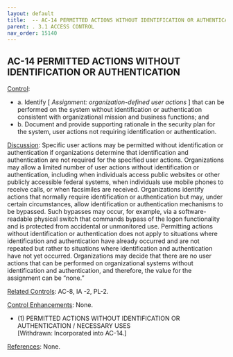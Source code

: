 ```yaml
---
layout: default
title:  -- AC-14 PERMITTED ACTIONS WITHOUT IDENTIFICATION OR AUTHENTICATION 
parent: . 3.1 ACCESS CONTROL 
nav_order: 15140
---
```


## AC-14 PERMITTED ACTIONS WITHOUT IDENTIFICATION OR AUTHENTICATION

<ins>Control</ins>:
* a. Identify [ _Assignment: organization-defined user actions_ ] that can be performed on the system without identification or authentication consistent with organizational mission and business functions; and
* b. Document and provide supporting rationale in the security plan for the system, user actions not requiring identification or authentication.

<ins>Discussion</ins>: Specific user actions may be permitted without identification or authentication if organizations determine that identification and authentication are not required for the specified user actions. Organizations may allow a limited number of user actions without identification or authentication, including when individuals access public websites or other publicly accessible federal systems, when individuals use mobile phones to receive calls, or when facsimiles are received. Organizations identify actions that normally require identification or authentication but may, under certain circumstances, allow identification or authentication mechanisms to be bypassed. Such bypasses may occur, for example, via a software-readable physical switch that commands bypass of the logon functionality and is protected from accidental or unmonitored use. Permitting actions without identification or authentication does not apply to situations where identification and authentication have already occurred and are not repeated but rather to situations where identification and authentication have not yet occurred. Organizations may decide that there are no user actions that can be performed on organizational systems without identification and authentication, and therefore, the value for the assignment can be “none.”

<ins>Related Controls</ins>: AC-8, IA -2, PL-2.

<ins>Control Enhancements</ins>: None.

* (1) PERMITTED ACTIONS WITHOUT IDENTIFICATION OR AUTHENTICATION / NECESSARY USES<br>
[Withdrawn: Incorporated into AC-14.]

<ins>References</ins>: None.
